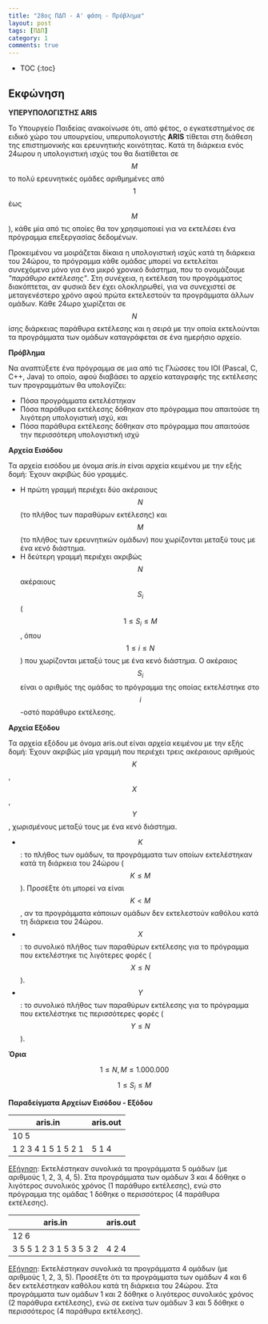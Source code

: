 ```yaml
---
title: "28ος ΠΔΠ - Α' φάση - Πρόβλημα"
layout: post
tags: [ΠΔΠ]
category: 1
comments: true
---
```


* TOC
{:toc}

## Εκφώνηση

**ΥΠΕΡΥΠΟΛΟΓΙΣΤΗΣ ARIS**

Το Υπουργείο Παιδείας ανακοίνωσε ότι, από φέτος, ο εγκατεστημένος σε ειδικό χώρο του υπουργείου,  υπερυπολογιστής **ARIS** τίθεται στη διάθεση της επιστημονικής και ερευνητικής κοινότητας. Κατά τη διάρκεια ενός 24ωρου η υπολογιστική ισχύς του θα διατίθεται σε $$M$$ το πολύ ερευνητικές ομάδες  αριθμημένες από $$1$$ έως $$M$$), κάθε μία από τις οποίες θα τον χρησιμοποιεί για να εκτελέσει ένα πρόγραμμα επεξεργασίας δεδομένων.

Προκειμένου να μοιράζεται δίκαια η υπολογιστική ισχύς κατά τη διάρκεια του 24ώρου, το πρόγραμμα  κάθε ομάδας μπορεί να εκτελείται συνεχόμενα μόνο για ένα μικρό χρονικό διάστημα, που το ονομάζουμε  *"παράθυρο εκτέλεσης"*. Στη συνέχεια, η εκτέλεση του προγράμματος διακόπτεται, αν φυσικά δεν έχει  ολοκληρωθεί, για να συνεχιστεί σε μεταγενέστερο χρόνο αφού πρώτα εκτελεστούν τα προγράμματα άλλων ομάδων. Κάθε 24ωρο χωρίζεται σε $$N$$ ίσης διάρκειας παράθυρα εκτέλεσης και η σειρά με την οποία εκτελούνται τα προγράμματα των ομάδων καταγράφεται σε ένα ημερήσιο αρχείο.

**Πρόβλημα**

Να αναπτύξετε ένα πρόγραμμα σε μια από τις Γλώσσες του IOI (Pascal, C, C++, Java) το οποίο, αφού διαβάσει το αρχείο καταγραφής της εκτέλεσης των προγραμμάτων θα υπολογίζει:

- Πόσα προγράμματα εκτελέστηκαν
- Πόσα παράθυρα εκτέλεσης δόθηκαν στο πρόγραμμα που απαιτούσε τη λιγότερη υπολογιστική ισχύ, και
- Πόσα παράθυρα εκτέλεσης δόθηκαν στο πρόγραμμα που απαιτούσε την περισσότερη υπολογιστική ισχύ

**Αρχεία  Εισόδου**

Τα αρχεία εισόδου με όνομα *aris.in* είναι αρχεία κειμένου με την εξής δομή:
Έχουν ακριβώς δύο γραμμές.

* Η πρώτη γραμμή περιέχει δύο ακέραιους $$N$$ (το πλήθος των παραθύρων εκτέλεσης) και $$M$$ (το πλήθος των ερευνητικών ομάδων) που χωρίζονται μεταξύ τους με ένα κενό διάστημα.
* Η δεύτερη γραμμή περιέχει ακριβώς $$N​$$ ακέραιους $$S_i​$$ ($$1 \le S_i \le M​$$, όπου $$1 \le i \le N​$$) που χωρίζονται μεταξύ τους με ένα κενό διάστημα. Ο ακέραιος $$S_i​$$ είναι ο αριθμός της ομάδας το πρόγραμμα της οποίας εκτελέστηκε στο $$i​$$-οστό παράθυρο εκτέλεσης.

**Αρχεία Εξόδου**

Τα αρχεία εξόδου με όνομα aris.out είναι αρχεία κειμένου με την εξής δομή:
Έχουν ακριβώς μία γραμμή που περιέχει τρεις ακέραιους αριθμούς $$K$$, $$X$$, $$Y$$, χωρισμένους μεταξύ τους με ένα κενό διάστημα.

* $$K​$$: το πλήθος των ομάδων, τα προγράμματα των οποίων εκτελέστηκαν κατά τη διάρκεια του 24ώρου ($$Κ \le Μ​$$). Προσέξτε ότι μπορεί να είναι $$K < M​$$, αν τα προγράμματα κάποιων ομάδων δεν εκτελεστούν καθόλου κατά τη διάρκεια του 24ώρου.
* $$X$$: το συνολικό πλήθος των παραθύρων εκτέλεσης για το πρόγραμμα που εκτελέστηκε τις λιγότερες φορές ($$X \le N​$$).
* $$Y​$$: το συνολικό πλήθος των παραθύρων εκτέλεσης για το πρόγραμμα που εκτελέστηκε τις περισσότερες φορές ($$Y \le N​$$).

**Όρια**

$$1 \le N, M \le 1.000.000​$$

$$1 \le S_i \le M​$$

**Παραδείγματα Αρχείων Εισόδου - Εξόδου**

| aris.in                       | aris.out |
| ----------------------------- | -------- |
| 10 5
1 2 3 4 1 5 1 5 2 1 | 5 1 4   |

<u>Εξήγηση</u>: Εκτελέστηκαν συνολικά τα προγράμματα 5 ομάδων (με αριθμούς 1, 2, 3, 4, 5). Στα προγράμματα των ομάδων 3 και 4 δόθηκε ο λιγότερος συνολικός χρόνος (1 παράθυρο εκτέλεσης), ενώ στο πρόγραμμα της ομάδας 1 δόθηκε ο περισσότερος (4 παράθυρα εκτέλεσης).

| aris.in                     | aris.out |
| --------------------------- | -------- |
| 12 6
3 5 5 1 2 3 1 5 3 5 3 2 | 4 2 4    |

<u>Εξήγηση</u>: Εκτελέστηκαν συνολικά τα προγράμματα 4 ομάδων (με αριθμούς 1, 2, 3, 5). Προσέξτε ότι τα προγράμματα των ομάδων 4 και 6 δεν εκτελέστηκαν καθόλου κατά τη διάρκεια του 24ώρου. Στα προγράμματα των ομάδων 1 και 2 δόθηκε ο λιγότερος συνολικός χρόνος (2 παράθυρα εκτέλεσης), ενώ σε εκείνα των ομάδων 3 και 5 δόθηκε ο περισσότερος (4 παράθυρα εκτέλεσης).